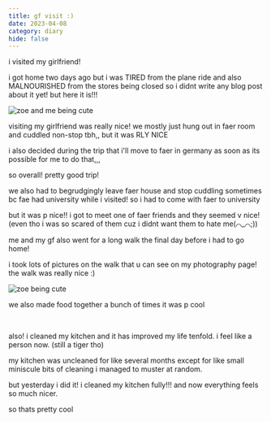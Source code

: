 ```yaml
---
title: gf visit :)
date: 2023-04-08
category: diary
hide: false
---
```


i visited my girlfriend! 
<!--more-->
i got home two days ago but i was TIRED from the plane ride and also MALNOURISHED from the stores being closed so i didnt write any blog post about it yet! but here it is!!!

![zoe and me being cute](/images/blog/diary/08042023/HOMOSEXUALITY.JPG)

visiting my girlfriend was really nice! we mostly just hung out in faer room and cuddled non-stop tbh,, but it was RLY NICE

i also decided during the trip that i'll move to faer in germany as soon as its possible for me to do that,,,

so overall! pretty good trip!

we also had to begrudgingly leave faer house and stop cuddling sometimes bc fae had university while i visited! so i had to come with faer to university

but it was p nice!! i got to meet one of faer friends and they seemed v nice! (even tho i was so scared of them cuz i didnt want them to hate me(⌒_⌒;))

me and my gf also went for a long walk the final day before i had to go home!

i took lots of pictures on the walk that u can see on my photography page! the walk was really nice :)

![zoe being cute](/images/blog/diary/08042023/ZOECUTE.JPG)

we also made food together a bunch of times it was p cool

<br>

also! i cleaned my kitchen and it has improved my life tenfold. i feel like a person now. (still a tiger tho)

my kitchen was uncleaned for like several months except for like small miniscule bits of cleaning i managed to muster at random.

but yesterday i did it! i cleaned my kitchen fully!!! and now everything feels so much nicer.

so thats pretty cool

